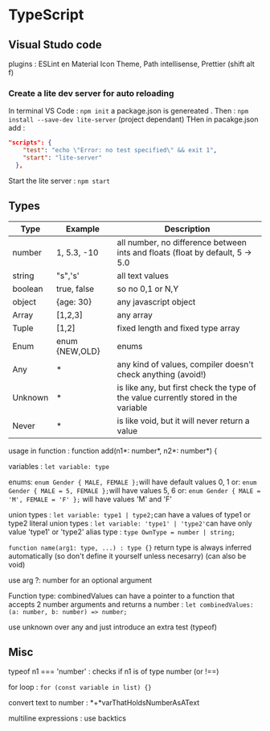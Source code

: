 # TypeScript

## Visual Studo code

plugins : ESLint en Material Icon Theme, Path intellisense, Prettier (shift alt f)

### Create a lite dev server for auto reloading

In terminal VS Code : `npm init`
a package.json is genereated . Then : `npm install --save-dev lite-server` (project dependant)
THen in pacakge.json add :
````json
"scripts": {
    "test": "echo \"Error: no test specified\" && exit 1",
    "start": "lite-server"
  },
````
Start the lite server : `npm start`

## Types

Type | Example | Description
---- | ------- | -----------
number | 1, 5.3, -10 | all number, no difference between ints and floats (float by default, 5 -> 5.0
string | "s",'s' | all text values
boolean | true, false| so no 0,1 or N,Y
object | {age: 30}| any javascript object
Array | [1,2,3]| any array
Tuple | [1,2]| fixed length and fixed type array
Enum | enum {NEW,OLD}| enums
Any | *| any kind of values, compiler doesn't check anything (avoid!)
Unknown | * | is like any, but first check the type of the value currently stored in the variable
Never | * | is like void, but it will never return a value

usage in function : function add(n1*: number*, n2*: number*) {

variables : `let variable: type`

enums: `enum Gender { MALE, FEMALE };`will have default values 0, 1
or: `enum Gender { MALE = 5, FEMALE };`will have values 5, 6
or: `enum Gender { MALE = 'M', FEMALE = 'F' };` will have values 'M' and 'F'

union types : `let variable: type1 | type2;`can have a values of type1 or type2
literal union types : `let variable: 'type1' | 'type2'`can have only value 'type1' or 'type2'
alias type : `type OwnType = number | string;`

`function name(arg1: type, ...) : type {}`
return type is always inferred automatically (so don't define it yourself unless necesarry) (can also be void)

use arg ?: number for an optional argument

Function type:
combinedValues can have a pointer to a function that accepts 2 number arguments and returns a number :
`let combinedValues: (a: number, b: number) => number;`

use unknown over any and just introduce an extra test (typeof)

## Misc

typeof n1 === 'number' : checks if n1 is of type number (or !==)

for loop : `for (const variable in list) {}`

convert text to number : *+*varThatHoldsNumberAsAText

multiline expressions : use backtics
